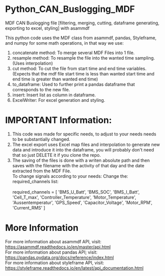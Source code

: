 # Python_CAN_Buslogging_MDF
MDF CAN Buslogging file [filtering, merging, cutting, dataframe generating, exporting to excel, styling] with asammdf

This python code uses the MDF class from asammdf, pandas, Styleframe, and numpy for some math operations, in that way we use:

1. concatenate method: To merge several MDF Files into 1 file.
2. resample method: To resample the file into the wanted time sampling. (Uses interpolation)
3. cut method: To cut the file from start time and end time variables. (Expects that the mdf file start time is less than wanted start time and end time is greater than wanted end time)
4. to_dataframe: Used to further print a pandas dataframe that corresponds to the new file.
5. insert: Insert list as column in dataframe.
6. ExcelWriter: For excel generation and styling.


# IMPORTANT Information:

1. This code was made for specific needs, to adjust to your needs needs to be substantially changed. 
2. The excel export uses Excel map files and interpolation to generate new data and introduce it into the dataframe, you will probably don't need that so just DELETE it if you clone the repo.
3. The saving of the files is done with a writen absolute path and then saves with the filename with the activity of that day and the date extracted from the MDF File.
\
To change signals according to your needs:
  Change the: required_channels list:\
  \
required_channels = [
        'BMS_U_Batt',
        'BMS_SOC',
        'BMS_I_Batt', 
        'Cell_T_max',
        'Controller_Temperature',
        'Motor_Temperature',
        'Aussentemperatur',
        'GPS_Speed', 
        'Capacitor_Voltage',
        'Motor_RPM', 
        'Current_RMS'
        ]

# More Information
For more information about asammdf API, visit: https://asammdf.readthedocs.io/en/master/api.html \
For more information about pandas API; visit: https://pandas.pydata.org/docs/reference/index.html \
For more information about styleframe API, visit: https://styleframe.readthedocs.io/en/latest/api_documentation.html 
